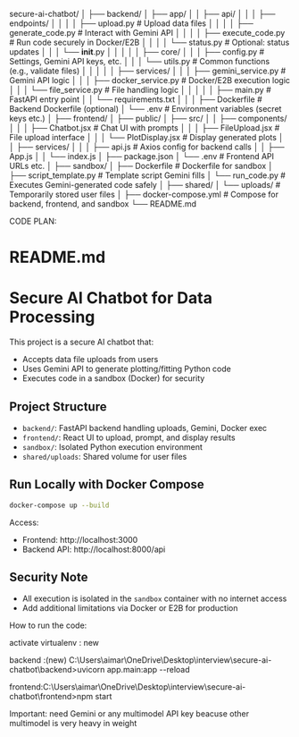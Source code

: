 secure-ai-chatbot/
│
├── backend/
│   ├── app/
│   │   ├── api/
│   │   │   ├── endpoints/
│   │   │   │   ├── upload.py          # Upload data files
│   │   │   │   ├── generate_code.py   # Interact with Gemini API
│   │   │   │   ├── execute_code.py    # Run code securely in Docker/E2B
│   │   │   │   └── status.py          # Optional: status updates
│   │   │   └── __init__.py
│   │   │
│   │   ├── core/
│   │   │   ├── config.py              # Settings, Gemini API keys, etc.
│   │   │   └── utils.py               # Common functions (e.g., validate files)
│   │   │
│   │   ├── services/
│   │   │   ├── gemini_service.py      # Gemini API logic
│   │   │   ├── docker_service.py      # Docker/E2B execution logic
│   │   │   └── file_service.py        # File handling logic
│   │   │
│   │   ├── main.py                    # FastAPI entry point
│   │   └── requirements.txt
│   │
│   ├── Dockerfile                     # Backend Dockerfile (optional)
│   └── .env                           # Environment variables (secret keys etc.)
│
├── frontend/
│   ├── public/
│   ├── src/
│   │   ├── components/
│   │   │   ├── Chatbot.jsx            # Chat UI with prompts
│   │   │   ├── FileUpload.jsx         # File upload interface
│   │   │   └── PlotDisplay.jsx        # Display generated plots
│   │   ├── services/
│   │   │   ├── api.js                 # Axios config for backend calls
│   │   ├── App.js
│   │   └── index.js
│   ├── package.json
│   └── .env                           # Frontend API URLs etc.
│
├── sandbox/
│   ├── Dockerfile                     # Dockerfile for sandbox
│   ├── script_template.py             # Template script Gemini fills
│   └── run_code.py                    # Executes Gemini-generated code safely
│
├── shared/
│   └── uploads/                       # Temporarily stored user files
│
├── docker-compose.yml                 # Compose for backend, frontend, and sandbox
└── README.md






CODE PLAN:

# README.md
# Secure AI Chatbot for Data Processing

This project is a secure AI chatbot that:
- Accepts data file uploads from users
- Uses Gemini API to generate plotting/fitting Python code
- Executes code in a sandbox (Docker) for security

## Project Structure
- `backend/`: FastAPI backend handling uploads, Gemini, Docker exec
- `frontend/`: React UI to upload, prompt, and display results
- `sandbox/`: Isolated Python execution environment
- `shared/uploads`: Shared volume for user files

## Run Locally with Docker Compose
```bash
docker-compose up --build
```

Access:
- Frontend: http://localhost:3000
- Backend API: http://localhost:8000/api

## Security Note
- All execution is isolated in the `sandbox` container with no internet access
- Add additional limitations via Docker or E2B for production






How to run the code:

activate virtualenv : new 

backend :(new) C:\Users\aimar\OneDrive\Desktop\interview\secure-ai-chatbot\backend>uvicorn app.main:app --reload

frontend:C:\Users\aimar\OneDrive\Desktop\interview\secure-ai-chatbot\frontend>npm start

Important: need Gemini or any multimodel API key beacuse other multimodel is very heavy in weight
